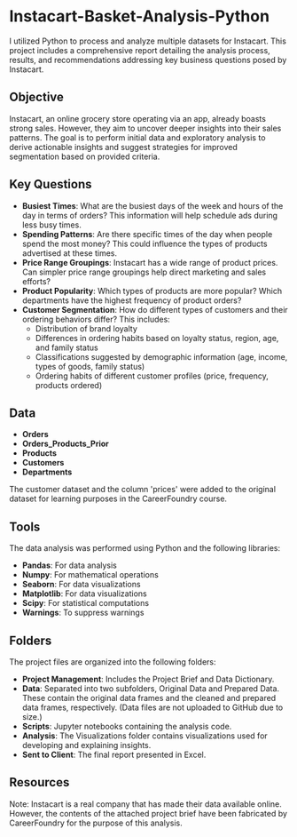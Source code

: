 # **Instacart-Basket-Analysis-Python**

I utilized Python to process and analyze multiple datasets for Instacart. This project includes a comprehensive report detailing the analysis process, results, and recommendations addressing key business questions posed by Instacart.

## **Objective**
Instacart, an online grocery store operating via an app, already boasts strong sales. However, they aim to uncover deeper insights into their sales patterns. The goal is to perform initial data and exploratory analysis to derive actionable insights and suggest strategies for improved segmentation based on provided criteria.

## **Key Questions**
- **Busiest Times**: What are the busiest days of the week and hours of the day in terms of orders? This information will help schedule ads during less busy times.
- **Spending Patterns**: Are there specific times of the day when people spend the most money? This could influence the types of products advertised at these times.
- **Price Range Groupings**: Instacart has a wide range of product prices. Can simpler price range groupings help direct marketing and sales efforts?
- **Product Popularity**: Which types of products are more popular? Which departments have the highest frequency of product orders?
- **Customer Segmentation**: How do different types of customers and their ordering behaviors differ? This includes:
  - Distribution of brand loyalty
  - Differences in ordering habits based on loyalty status, region, age, and family status
  - Classifications suggested by demographic information (age, income, types of goods, family status)
  - Ordering habits of different customer profiles (price, frequency, products ordered)

## **Data**
- **Orders**
- **Orders_Products_Prior**
- **Products**
- **Customers**
- **Departments**

The customer dataset and the column 'prices' were added to the original dataset for learning purposes in the CareerFoundry course.

## **Tools**
The data analysis was performed using Python and the following libraries:
- **Pandas**: For data analysis
- **Numpy**: For mathematical operations
- **Seaborn**: For data visualizations
- **Matplotlib**: For data visualizations
- **Scipy**: For statistical computations
- **Warnings**: To suppress warnings

## **Folders**
The project files are organized into the following folders:
- **Project Management**: Includes the Project Brief and Data Dictionary.
- **Data**: Separated into two subfolders, Original Data and Prepared Data. These contain the original data frames and the cleaned and prepared data frames, respectively. (Data files are not uploaded to GitHub due to size.)
- **Scripts**: Jupyter notebooks containing the analysis code.
- **Analysis**: The Visualizations folder contains visualizations used for developing and explaining insights.
- **Sent to Client**: The final report presented in Excel.

## **Resources**
Note: Instacart is a real company that has made their data available online. However, the contents of the attached project brief have been fabricated by CareerFoundry for the purpose of this analysis.
